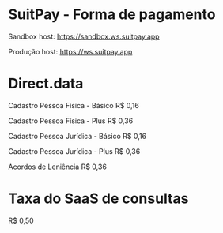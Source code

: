 # SuitPay - Forma de pagamento

Sandbox
host: https://sandbox.ws.suitpay.app

Produção
host: https://ws.suitpay.app


# Direct.data

Cadastro Pessoa Física - Básico
R$ 0,16

Cadastro Pessoa Física - Plus
R$ 0,36

Cadastro Pessoa Jurídica - Básico
R$ 0,16

Cadastro Pessoa Jurídica - Plus
R$ 0,36

Acordos de Leniência
R$ 0,36

# Taxa do SaaS de consultas

R$ 0,50